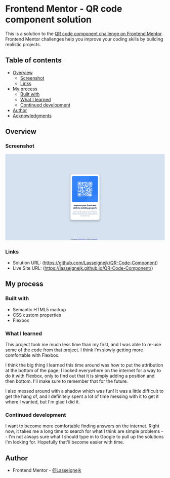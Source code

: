 # Frontend Mentor - QR code component solution

This is a solution to the [QR code component challenge on Frontend Mentor](https://www.frontendmentor.io/challenges/qr-code-component-iux_sIO_H). Frontend Mentor challenges help you improve your coding skills by building realistic projects. 

## Table of contents

- [Overview](#overview)
  - [Screenshot](#screenshot)
  - [Links](#links)
- [My process](#my-process)
  - [Built with](#built-with)
  - [What I learned](#what-i-learned)
  - [Continued development](#continued-development)
- [Author](#author)
- [Acknowledgments](#acknowledgments)

## Overview

### Screenshot

![](images\screenshot.png)

### Links

- Solution URL: (https://github.com/Lasseignejk/QR-Code-Component)
- Live Site URL: (https://lasseignejk.github.io/QR-Code-Component/)

## My process

### Built with

- Semantic HTML5 markup
- CSS custom properties
- Flexbox

### What I learned

This project took me much less time than my first, and I was able to re-use some of the code from that project. I think I'm slowly getting more comfortable with Flexbox. 

I think the big thing I learned this time around was how to put the attribution at the bottom of the page; I looked everywhere on the internet for a way to do it with Flexbox, only to find out that it is simply adding a position and then bottom. I'll make sure to remember that for the future. 

I also messed around with a shadow which was fun! It was a little difficult to get the hang of, and I definitely spent a lot of time messing with it to get it where I wanted, but I'm glad I did it. 

### Continued development

I want to become more comfortable finding answers on the internet. Right now, it takes me a long time to search for what I think are simple problems -- I'm not always sure what I should type in to Google to pull up the solutions I'm looking for. Hopefully that'll become easier with time. 

## Author

- Frontend Mentor - [@Lasseignejk](https://www.frontendmentor.io/profile/Lasseignejk)

